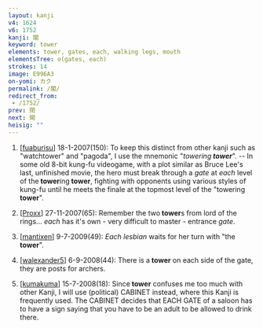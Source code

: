 ```yaml
---
layout: kanji
v4: 1624
v6: 1752
kanji: 閣
keyword: tower
elements: tower, gates, each, walking legs, mouth
elementsTree: o(gates, each)
strokes: 14
image: E996A3
on-yomi: カク
permalink: /閣/
redirect_from:
 - /1752/
prev: 閉
next: 閑
heisig: ""
---
```


1) [<a href="http://kanji.koohii.com/profile/fuaburisu">fuaburisu</a>] 18-1-2007(150): To keep this distinct from other kanji such as &quot;watchtower&quot; and &quot;pagoda&quot;, I use the mnemonic &quot;<em>towering<strong> tower</strong></em>&quot;. -- In some old 8-bit kung-fu videogame, with a plot similar as Bruce Lee&#039;s last, unfinished movie, the hero must break through a <em>gate</em> at <em>each</em> level of the<strong> tower</strong>ing<strong> tower</strong>, fighting with opponents using various styles of kung-fu until he meets the finale at the topmost level of the &quot;towering<strong> tower</strong>&quot;.

2) [<a href="http://kanji.koohii.com/profile/Proxx">Proxx</a>] 27-11-2007(65): Remember the two<strong> tower</strong>s from lord of the rings... <em>each</em> has it&#039;s own - very difficult to master - entrance <em>gate</em>.

3) [<a href="http://kanji.koohii.com/profile/mantixen">mantixen</a>] 9-7-2009(49): <em>Each lesbian</em> waits for her turn with &quot;the<strong> tower</strong>&quot;.

4) [<a href="http://kanji.koohii.com/profile/walexander5">walexander5</a>] 6-9-2008(44): There is a<strong> tower</strong> on each side of the gate, they are posts for archers.

5) [<a href="http://kanji.koohii.com/profile/kumakuma">kumakuma</a>] 15-7-2008(18): Since<strong> tower</strong> confuses me too much with other Kanji, I will use (political) CABINET instead, where this Kanji is frequently used. The CABINET decides that EACH GATE of a saloon has to have a sign saying that you have to be an adult to be allowed to drink there.

